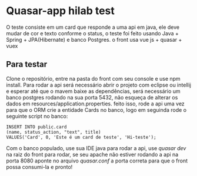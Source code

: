 # Quasar-app hilab test

O teste consiste em um card que responde a uma api em java, ele deve mudar de cor e texto conforme o status,
o teste foi feito usando Java + Spring + JPA(Hibernate) e banco Postgres. o front usa vue js + quasar + vuex

## Para testar

Clone o repositório, entre na pasta do front com seu console e use npm install.
Para rodar a api será necessário abrir o projeto com eclipse ou intellij e esperar até que o mavem baixe as dependências,
será necessário um banco postgres rodando na sua porta 5432, não esqueça de alterar os dados em resources/application.properties.
feito isso, rode a api uma vez para que o ORM crie a entidade Cards no banco, logo em seguinda rode o seguinte script no banco:

```
INSERT INTO public.card
(name, status_action, "text", title)
VALUES('Card', 0, 'Este é um card de teste', 'Hi-teste');

```

Com o banco populado, use sua IDE java para rodar a api, use *quasar dev* na raiz do front para rodar, se seu apache não estiver rodando a api na porta 8080
aponte no arquivo *quasar.conf* a porta correta para que o front possa consumi-la e pronto!
